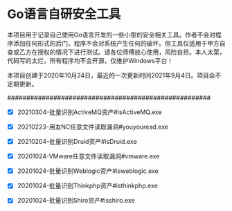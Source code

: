 # Go语言自研安全工具

本项目用于记录自己使用Go语言开发的一些小型的安全相关工具。作者不会对程序添加任何形式的后门，程序不会对系统产生任何的破坏。但工具仅适用于甲方自查或乙方在授权的情况下进行测试。请各位师傅放心使用，风险自担。本人太菜，代码写的太烂，所有程序均不会开源，仅维护Windows平台！

本项目创建于2020年10月24日，最近的一次更新时间2021年9月4日。项目会不定期更新。

#####################################################

- [x] 20210304-批量识别ActiveMQ资产#isActiveMQ.exe
- [x] 20210223-用友NC任意文件读取漏洞#youyouread.exe
- [x] 20210204-批量识别Druid资产#isDruid.exe
- [x] 20201024-VMware任意文件读取漏洞#vmware.exe
- [x] 20201024-批量识别Weblogic资产#isweblogic.exe
- [x] 20201024-批量识别Thinkphp资产#isthinkphp.exe
- [x] 20201024-批量识别Shiro资产#isshiro.exe


